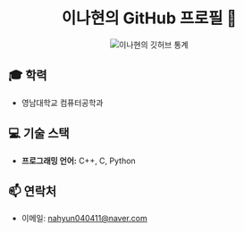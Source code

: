 <div align="center">

# 이나현의 GitHub 프로필 🌟

<img src="https://github-readme-stats.vercel.app/api?username=lnahyun&show_icons=true&theme=radical" alt="이나현의 깃허브 통계"/>

</div>

## 🎓 학력
- 영남대학교 컴퓨터공학과

## 💻 기술 스택
- **프로그래밍 언어:** C++, C, Python

## 📫 연락처
- 이메일: nahyun040411@naver.com
